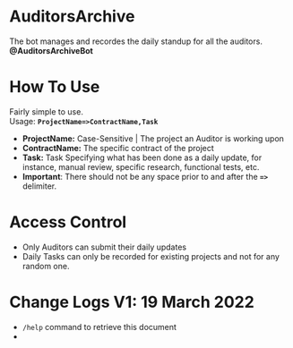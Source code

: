 # AuditorsArchive  
The bot manages and recordes the daily standup for all the auditors.  
**@AuditorsArchiveBot**

# How To Use  
Fairly simple to use.  
Usage: **`ProjectName=>ContractName,Task`**
+ **ProjectName:** Case-Sensitive | The project an Auditor is working upon
+ **ContractName:** The specific contract of the project
+ **Task:** Task Specifying what has been done as a daily update, for instance, manual review, specific research, functional tests, etc.
+ **Important**: There should not be any space prior to and after the **`=>`** delimiter.

# Access Control  
+ Only Auditors can submit their daily updates
+ Daily Tasks can only be recorded for existing projects and not for any random one.


# Change Logs V1: 19 March 2022
+ `/help` command to retrieve this document
+ 
